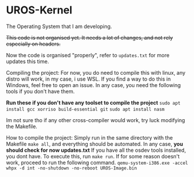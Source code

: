 # UROS-Kernel
The Operating System that I am developing.

~~This code is not organised yet. It needs a lot of changes, and not rely especially on headers.~~

Now the code is organised "properly", refer to `updates.txt` for more updates this time.

Compiling the project:
For now, you do need to compile this with linux, any distro will work, in my case, i use WSL.
If you find a way to do this in Windows, feel free to open an issue.
In any case, you need the following tools if you don't have them.

**Run these if you don't have any toolset to compile the project**
`sudo apt install gcc xorriso build-essential git`
`sudo apt install nasm`

Im not sure tho if any other cross-compiler would work, try luck modifying the Makefile.

How to compile the project: Simply run in the same directory with the Makefile `make all`,
and everything should be automated. In any case, **you should check for now updates.txt**
If you have all the osdev tools installed, you dont have. To execute this, run `make run`.
If for some reason doesn't work, proceed to run the following command.
`qemu-system-i386.exe -accel whpx -d int -no-shutdown -no-reboot UROS-Image.bin`
